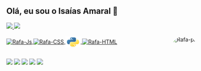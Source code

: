 ## Olá, eu sou o Isaías Amaral 👋

<div align="">
  <a href="https://github.com/isaias799">
  <img height="160em" src="https://github-readme-stats.vercel.app/api?username=isaias799&show_icons=true&theme=onedarkpro&include_all_commits=true&count_private=true"/>  
  <img height="140em" src="https://github-readme-stats.vercel.app/api/top-langs/?username=isaias799&layout=compact&langs_count=7&theme=onedarpro"/> 
</div>
  <div style="display: inline_block"><br>
  <img align="center" alt="Rafa-Js" height="30" width="40" src="https://cdn.jsdelivr.net/gh/devicons/devicon/icons/vscode/vscode-original.svg" />
  <img align="center" alt="Rafa-CSS" height="30" width="40" src="https://cdn.jsdelivr.net/gh/devicons/devicon/icons/r/r-original.svg" />
  <img align="center" alt="Rafa-Python" height="30" width="40" src="https://raw.githubusercontent.com/devicons/devicon/master/icons/python/python-original.svg">
  <img align="center" alt="Rafa-HTML" height="30" width="40" src="https://cdn.jsdelivr.net/gh/devicons/devicon/icons/pytest/pytest-original.svg" />
  <img align="right" alt="Rafa-pic" height="150" style="border-radius:50px;"
src="https://media4.giphy.com/media/7uDtQm2jKdS0VGLg46/giphy.gif?cid=ecf05e47nch370apsg1rcii634ai2qzjlbm2h9xjf82c31i3&rid=giphy.gif&ct=g">
</div>
  
  ##
  
<div> 
  <a href="https://www.youtube.com/channel/UCoY_bnbLRsvEwfz_LLgelvQ" target="_blank"><img src="https://img.shields.io/badge/YouTube-FF0000?style=for-the-badge&logo=youtube&logoColor=white" target="_blank"></a>
  <a href="https://instagram.com/isaias_araujo._?igshid=YmMyMTA2M2Y=" target="_blank"><img src="https://img.shields.io/badge/-Instagram-%23E4405F?style=for-the-badge&logo=instagram&logoColor=white" target="_blank"></a>
 <a href="https://discord.com/channels/1051842147474747482/1051842148036788256" target="_blank"><img src="https://img.shields.io/badge/Discord-7289DA?style=for-the-badge&logo=discord&logoColor=white" target="_blank"></a> 
  <a href = "mailto:isaiahmarinebiologist@gmail.com"><img src="https://img.shields.io/badge/-Gmail-%23333?style=for-the-badge&logo=gmail&logoColor=white" target="_blank"></a>
  <a href="https://www.linkedin.com/in/isaias-amaral-silva-1164a225a/" target="_blank"><img src="https://img.shields.io/badge/-LinkedIn-%230077B5?style=for-the-badge&logo=linkedin&logoColor=white" target="_blank"></a> 
  
</div>
